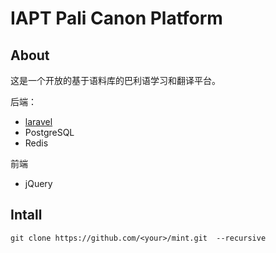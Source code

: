 # IAPT Pali Canon Platform

## About

这是一个开放的基于语料库的巴利语学习和翻译平台。

后端：
- [laravel](https://laravel.com/docs)
- PostgreSQL
- Redis

前端
- jQuery

## Intall


```
git clone https://github.com/<your>/mint.git  --recursive 
```
